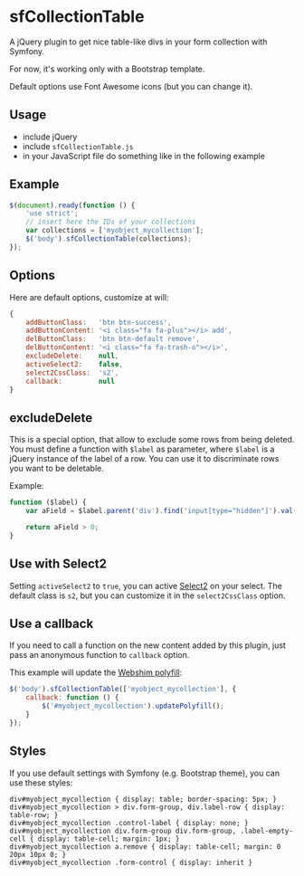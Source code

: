 sfCollectionTable
=================

A jQuery plugin to get nice table-like divs in your form collection with Symfony.

For now, it's working only with a Bootstrap template.

Default options use Font Awesome icons (but you can change it).

Usage
-----

* include jQuery
* include ``sfCollectionTable.js``
* in your JavaScript file do something like in the following example

Example
-------

``` js
$(document).ready(function () {
    'use strict';
    // insert here the IDs of your collections
    var collections = ['myobject_mycollection'];
    $('body').sfCollectionTable(collections);
});
```

Options
-------

Here are default options, customize at will:

``` js
{
    addButtonClass:   'btn btn-success',
    addButtonContent: '<i class="fa fa-plus"></i> add',
    delButtonClass:   'btn btn-default remove',
    delButtonContent: '<i class="fa fa-trash-o"></i>',
    excludeDelete:    null,
    activeSelect2:    false,
    select2CssClass:  's2',
    callback:         null
}
```

excludeDelete
-------------

This is a special option, that allow to exclude some rows from being deleted.
You must define a function with ``$label`` as parameter, where ``$label`` is a jQuery instance
of the label of a row. You can use it to discriminate rows you want to be deletable.

Example:

``` js
function ($label) {
    var aField = $label.parent('div').find('input[type="hidden"]').val();

    return aField > 0;
}
```

Use with Select2
----------------

Setting ``activeSelect2`` to ``true``, you can active [Select2](http://select2.github.io/select2/)
on your select. The default class is ``s2``, but you can customize it in the ``select2CssClass``
option.

Use a callback
--------------

If you need to call a function on the new content added by this plugin, just pass an anonymous
function to ``callback`` option.

This example will update the [Webshim polyfill](http://afarkas.github.io/webshim/demos/index.html):

``` js
$('body').sfCollectionTable(['myobject_mycollection'], {
    callback: function () {
        $('#myobject_mycollection').updatePolyfill();
    }
});
```

Styles
------

If you use default settings with Symfony (e.g. Bootstrap theme), you can use these styles:

``` ccs
div#myobject_mycollection { display: table; border-spacing: 5px; }
div#myobject_mycollection > div.form-group, div.label-row { display: table-row; }
div#myobject_mycollection .control-label { display: none; }
div#myobject_mycollection div.form-group div.form-group, .label-empty-cell { display: table-cell; margin: 1px; }
div#myobject_mycollection a.remove { display: table-cell; margin: 0 20px 10px 0; }
div#myobject_mycollection .form-control { display: inherit }
```